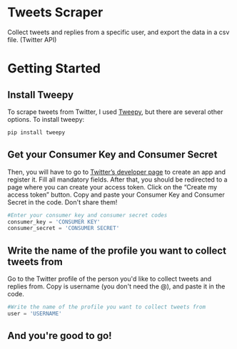 # Tweets Scraper
Collect tweets and replies from a specific user, and export the data in a csv file. (Twitter API)

# Getting Started
## Install Tweepy
To scrape tweets from Twitter, I used [Tweepy](http://docs.tweepy.org/en/latest/getting_started.html), but there are several other options. 
To install tweepy:
  ```python
  pip install tweepy
  ```
## Get your Consumer Key and Consumer Secret
Then, you will have to go to [Twitter’s developer page](https://developer.twitter.com/en/apps) to create an app and register it. 
Fill all mandatory fields. After that, you should be redirected to a page where you can create your access token. Click on the “Create my access token” button. Copy and paste your Consumer Key and Consumer Secret in the code. Don't share them!
  ```python
  #Enter your consumer key and consumer secret codes
consumer_key = 'CONSUMER KEY'
consumer_secret = 'CONSUMER SECRET'
  ```
## Write the name of the profile you want to collect tweets from
Go to the Twitter profile of the person you'd like to collect tweets and replies from. Copy is username (you don't need the @), and paste it in the code.
  ```python
#Write the name of the profile you want to collect tweets from
user = 'USERNAME'
  ```
  
  ## And you're good to go!

